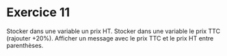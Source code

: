# Exercice 11

Stocker dans une variable un prix HT. Stocker dans une variable le prix TTC (rajouter +20%). Afficher un message avec le prix TTC et le prix HT entre parenthèses.
